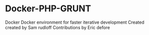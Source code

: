 # Docker-PHP-GRUNT
Docker Docker environment for faster iterative development
Created created by Sam rudloff
Contributions by Eric defore

